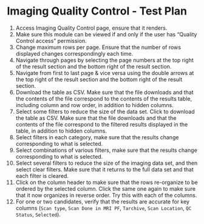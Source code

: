 # Imaging Quality Control - Test Plan
1. Access Imaging Quality Control page, ensure that it renders.
2. Make sure this module can be viewed if and only if the user has “Quality Control access” permission.
3. Change maximum rows per page. Ensure that the number of rows displayed changes correspondingly each time.
4. Navigate through pages by selecting the page numbers at the top right of the result section and the bottom right of the result section.
5. Navigate from first to last page & vice versa using the double arrows at the top right of the result section and the bottom right of the result section.
6. Download the table as CSV. Make sure that the file downloads and that the contents of the file correspond to the contents of the results table, including column and row order, in addition to hidden columns.
7. Select some filters to reduce the size of the data set. Click to download the table as CSV. Make sure that the file downloads and that the contents of the file correspond to the filtered results displayed in the table, in addition to hidden columns.
8. Select filters in each category, make sure that the results change corresponding to what is selected.
9. Select combinations of various filters, make sure that the results change corresponding to what is selected.
10. Select several filters to reduce the size of the imaging data set, and then select clear filters. Make sure that it returns to the full data set and that each filter is cleared.
11. Click on the column header to make sure that the rows re-organize to be ordered by the selected column. Click the same one again to make sure that it now organizes in reverse order. Try this with each of the columns.
12. For one or two candidates, verify that the results are accurate for key columns (`Scan type`, `Scan Done in MRI PF`, `Tarchive`, `Scan Location`, `QC Status`, `Selected`).
